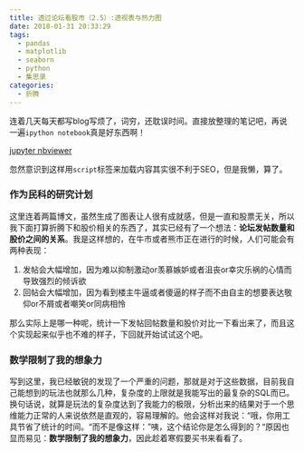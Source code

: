 ```yaml
---
title: 透过论坛看股市（2.5）:透视表与热力图
date: 2018-01-31 20:33:29
tags:
  - pandas
  - matplotlib
  - seaborn
  - python
  - 集思录
categories:
  - 折腾
---
```


连着几天每天都写blog写烦了，词穷，还耽误时间。直接放整理的笔记吧，再说一遍`ipython notebook`真是好东西啊！

[jupyter nbviewer](http://nbviewer.jupyter.org/gist/bigfang/e96181161e9b698a6422cc4cd81970b7)

<script src="https://gist.github.com/bigfang/e96181161e9b698a6422cc4cd81970b7.js"></script>

忽然意识到这样用`script`标签来加载内容其实很不利于SEO，但是我懒，算了。

### 作为民科的研究计划
这里连着两篇博文，虽然生成了图表让人很有成就感，但是一直和股票无关，所以我下面打算折腾下和股价相关的东西了，其实已经有了一个想法：**论坛发帖数量和股价之间的关系**。我是这样想的，在牛市或者熊市正在进行的时候，人们可能会有两种表现：
1. 发帖会大幅增加，因为难以抑制激动or羡慕嫉妒或者沮丧or幸灾乐祸的心情而导致强烈的倾诉欲
2. 回帖会大幅增加，因为看到楼主牛逼或者傻逼的样子而不由自主的想要表达敬仰or不屑或者嘲笑or同病相怜

那么实际上是哪一种呢，统计一下发帖回帖数量和股价对比一下看出来了，而且这个实现起来似乎也不难的样子，下回就开始试试这个吧。

### 数学限制了我的想象力
写到这里，我已经敏锐的发现了一个严重的问题，那就是对于这些数据，目前我自己能想到的玩法也就那么几种，复杂度的上限就是我能写出的最复杂的SQL而已。换句话说，就算是玩法的复杂度达到了我能力的极限，分析出来的结果对于一个思维能力正常的人来说依然是直观的，容易理解的。他会这样对我说：“哦，你用工具节省了统计的时间。“而不是像这样：”咦，这个结论你是怎么得到的？“原因也显而易见：**数学限制了我的想象力**，因此趁着寒假要买书来看看了。
